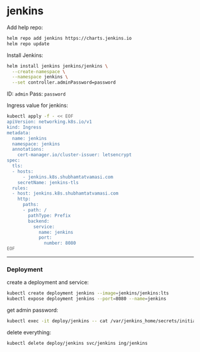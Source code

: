 # jenkins

Add help repo:
```bash
helm repo add jenkins https://charts.jenkins.io
helm repo update
```

Install Jenkins:
```bash
helm install jenkins jenkins/jenkins \
  --create-namespace \
  --namespace jenkins \
  --set controller.adminPassword=password
```
ID: `admin` Pass: `password`

Ingress value for jenkins:
```bash
kubectl apply -f - << EOF
apiVersion: networking.k8s.io/v1
kind: Ingress
metadata:
  name: jenkins
  namespace: jenkins
  annotations:
    cert-manager.io/cluster-issuer: letsencrypt
spec:
  tls:
  - hosts:
      - jenkins.k8s.shubhamtatvamasi.com
    secretName: jenkins-tls
  rules:
  - host: jenkins.k8s.shubhamtatvamasi.com
    http:
      paths:
      - path: /
        pathType: Prefix
        backend:
          service:
            name: jenkins
            port:
              number: 8080
EOF
```

---

### Deployment

create a deployment and service:
```bash
kubectl create deployment jenkins --image=jenkins/jenkins:lts
kubectl expose deployment jenkins --port=8080 --name=jenkins
```

get admin password:
```bash
kubectl exec -it deploy/jenkins -- cat /var/jenkins_home/secrets/initialAdminPassword
```

delete everything:
```bash
kubectl delete deploy/jenkins svc/jenkins ing/jenkins
```
